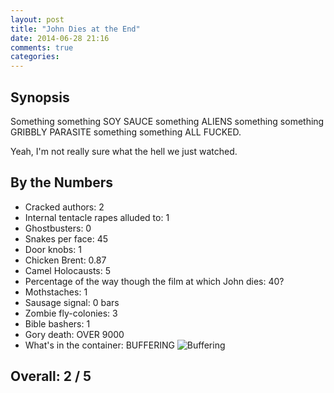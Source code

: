 ```yaml
---
layout: post
title: "John Dies at the End"
date: 2014-06-28 21:16
comments: true
categories: 
---
```


Synopsis
--------

Something something SOY SAUCE something ALIENS something something GRIBBLY PARASITE something something ALL FUCKED.

Yeah, I'm not really sure what the hell we just watched.

By the Numbers
--------------

* Cracked authors: 2
* Internal tentacle rapes alluded to: 1
* Ghostbusters: 0
* Snakes per face: 45
* Door knobs: 1
* Chicken Brent: 0.87
* Camel Holocausts: 5
* Percentage of the way though the film at which John dies: 40?
* Mothstaches: 1
* Sausage signal: 0 bars
* Zombie fly-colonies: 3
* Bible bashers: 1
* Gory death: OVER 9000
* What's in the container: BUFFERING
![Buffering](//files.ianrenton.com/sites/filmreviews/buffering.jpg)

Overall: 2 / 5
--------------
